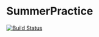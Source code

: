 # SummerPractice
[![Build Status](https://travis-ci.org/DarkArmyKhAI/SummerPractice.svg?branch=master)](https://travis-ci.org/DarkArmyKhAI/SummerPractice)
